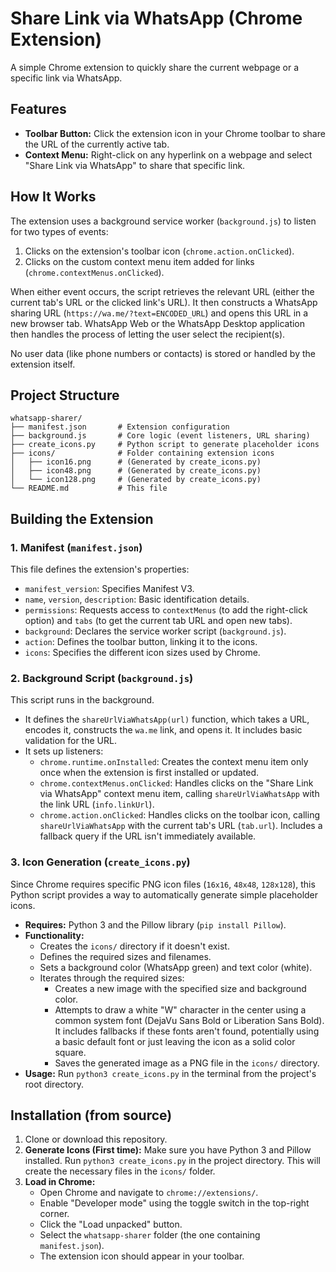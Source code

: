 # Share Link via WhatsApp (Chrome Extension)

A simple Chrome extension to quickly share the current webpage or a specific link via WhatsApp.

## Features

*   **Toolbar Button:** Click the extension icon in your Chrome toolbar to share the URL of the currently active tab.
*   **Context Menu:** Right-click on any hyperlink on a webpage and select "Share Link via WhatsApp" to share that specific link.

## How It Works

The extension uses a background service worker (`background.js`) to listen for two types of events:
1.  Clicks on the extension's toolbar icon (`chrome.action.onClicked`).
2.  Clicks on the custom context menu item added for links (`chrome.contextMenus.onClicked`).

When either event occurs, the script retrieves the relevant URL (either the current tab's URL or the clicked link's URL). It then constructs a WhatsApp sharing URL (`https://wa.me/?text=ENCODED_URL`) and opens this URL in a new browser tab. WhatsApp Web or the WhatsApp Desktop application then handles the process of letting the user select the recipient(s).

No user data (like phone numbers or contacts) is stored or handled by the extension itself.

## Project Structure

```
whatsapp-sharer/
├── manifest.json       # Extension configuration
├── background.js       # Core logic (event listeners, URL sharing)
├── create_icons.py     # Python script to generate placeholder icons
├── icons/              # Folder containing extension icons
│   ├── icon16.png      # (Generated by create_icons.py)
│   ├── icon48.png      # (Generated by create_icons.py)
│   └── icon128.png     # (Generated by create_icons.py)
└── README.md           # This file
```

## Building the Extension

### 1. Manifest (`manifest.json`)

This file defines the extension's properties:
*   `manifest_version`: Specifies Manifest V3.
*   `name`, `version`, `description`: Basic identification details.
*   `permissions`: Requests access to `contextMenus` (to add the right-click option) and `tabs` (to get the current tab URL and open new tabs).
*   `background`: Declares the service worker script (`background.js`).
*   `action`: Defines the toolbar button, linking it to the icons.
*   `icons`: Specifies the different icon sizes used by Chrome.

### 2. Background Script (`background.js`)

This script runs in the background.
*   It defines the `shareUrlViaWhatsApp(url)` function, which takes a URL, encodes it, constructs the `wa.me` link, and opens it. It includes basic validation for the URL.
*   It sets up listeners:
    *   `chrome.runtime.onInstalled`: Creates the context menu item only once when the extension is first installed or updated.
    *   `chrome.contextMenus.onClicked`: Handles clicks on the "Share Link via WhatsApp" context menu item, calling `shareUrlViaWhatsApp` with the link URL (`info.linkUrl`).
    *   `chrome.action.onClicked`: Handles clicks on the toolbar icon, calling `shareUrlViaWhatsApp` with the current tab's URL (`tab.url`). Includes a fallback query if the URL isn't immediately available.

### 3. Icon Generation (`create_icons.py`)

Since Chrome requires specific PNG icon files (`16x16`, `48x48`, `128x128`), this Python script provides a way to automatically generate simple placeholder icons.
*   **Requires:** Python 3 and the Pillow library (`pip install Pillow`).
*   **Functionality:**
    *   Creates the `icons/` directory if it doesn't exist.
    *   Defines the required sizes and filenames.
    *   Sets a background color (WhatsApp green) and text color (white).
    *   Iterates through the required sizes:
        *   Creates a new image with the specified size and background color.
        *   Attempts to draw a white "W" character in the center using a common system font (DejaVu Sans Bold or Liberation Sans Bold). It includes fallbacks if these fonts aren't found, potentially using a basic default font or just leaving the icon as a solid color square.
        *   Saves the generated image as a PNG file in the `icons/` directory.
*   **Usage:** Run `python3 create_icons.py` in the terminal from the project's root directory.

## Installation (from source)

1.  Clone or download this repository.
2.  **Generate Icons (First time):** Make sure you have Python 3 and Pillow installed. Run `python3 create_icons.py` in the project directory. This will create the necessary files in the `icons/` folder.
3.  **Load in Chrome:**
    *   Open Chrome and navigate to `chrome://extensions/`.
    *   Enable "Developer mode" using the toggle switch in the top-right corner.
    *   Click the "Load unpacked" button.
    *   Select the `whatsapp-sharer` folder (the one containing `manifest.json`).
    *   The extension icon should appear in your toolbar.
